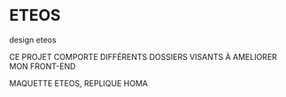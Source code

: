 # ETEOS
design eteos


CE PROJET COMPORTE DIFFÉRENTS DOSSIERS VISANTS À AMELIORER MON FRONT-END

MAQUETTE ETEOS, REPLIQUE HOMA